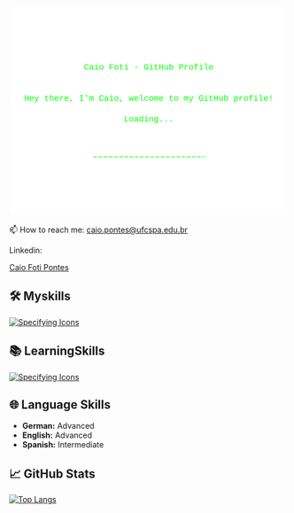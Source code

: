 <div align="center">
  <img width="500px" src="welcome.svg">
</div>

📫 How to reach me: caio.pontes@ufcspa.edu.br 

Linkedin: <div class="badge-base LI-profile-badge" data-locale="pt_BR" data-size="large" data-theme="dark" data-type="HORIZONTAL" data-vanity="caio-foti-pontes-0a1a54206" data-version="v1"><a class="badge-base__link LI-simple-link" href="https://br.linkedin.com/in/caio-foti-pontes-0a1a54206?trk=profile-badge">Caio Foti Pontes</a></div>
              

## 🛠️ Myskills

[![Specifying Icons](https://skillicons.dev/icons?i=python,django,java,eclipse,js,html,css,mysql,mongodb,git&perline=5)](https://skillicons.dev)

## 📚 LearningSkills

[![Specifying Icons](https://skillicons.dev/icons?i=go,react,angular,vue,aws&perline=5)](https://skillicons.dev)

## 🌐 Language Skills

- **German:** Advanced
- **English:** Advanced
- **Spanish:** Intermediate

## &#x1f4c8; GitHub Stats

[![Top Langs](https://github-readme-stats.vercel.app/api/top-langs/?username=caiofoti)](https://github.com/caiofoti/github-readme-stats)

